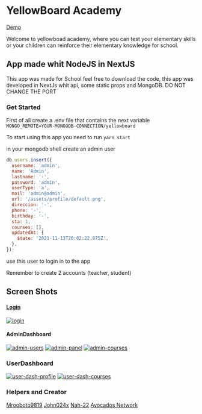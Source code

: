 # YellowBoard Academy

[Demo](https://www.yellowboard.avocadosnetwork.com)

Welcome to yellowboad academy, where you can test your elementary skills or your children can reinforce their elementary knowledge for school.

## App made whit NodeJS in NextJS

This app was made for School feel free to download the code, this app was developed in NextJs whit api, some static props and MongoDB. DO NOT CHANGE THE PORT

### Get Started

First of all create a .env file that contains the next variable `MONGO_REMOTE=YOUR-MONGODB-CONNECTION/yellowboard`

To start using this app you need to run `yarn start`

in your mongodb shell create an admin user

```javascript
db.users.insert({
  username: 'admin',
  name: 'Admin',
  lastname: '-',
  password: 'admin',
  userType: 'a',
  mail: 'admin@admin',
  url: '/assets/profile/default.png',
  direccion: '-',
  phone: '-',
  birthday: '-',
  sta: 1,
  courses: [],
  updatedAt: {
    $date: '2021-11-13T20:02:22.875Z',
  },
});
```

use this user to login in to the app

Remember to create 2 accounts (teacher, student)

## Screen Shots

#### [Login](https://ibb.co/ZgSgh9m)

<a href="https://ibb.co/ZgSgh9m"><img src="https://i.ibb.co/my0yHp8/login.png" alt="login" border="0"></a>

#### AdminDashboard

<a href="https://ibb.co/KhBpWHy"><img src="https://i.ibb.co/h9rJVv8/admin-users.png" alt="admin-users" border="0"></a>
<a href="https://ibb.co/ScD64rz"><img src="https://i.ibb.co/8bnmLcH/admin-panel.png" alt="admin-panel" border="0"></a>
<a href="https://ibb.co/D7tF1LW"><img src="https://i.ibb.co/qRd8Dxj/admin-courses.png" alt="admin-courses" border="0"></a>

### UserDashboard

<a href="https://ibb.co/9w2jtgT"><img src="https://i.ibb.co/xmGQHLj/user-dash-profile.png" alt="user-dash-profile" border="0"></a>
<a href="https://ibb.co/DWsyP0F"><img src="https://i.ibb.co/028SpHL/user-dash-courses.png" alt="user-dash-courses" border="0"></a>

### Helpers and Creator

[Mrooboto9819](https://github.com/Mrroboto9819)
[John024x](https://github.com/john024x)
[Nah-22](https://github.com/NaH-22)
[Avocados Network](https://www.avocadosnetwork.com)
